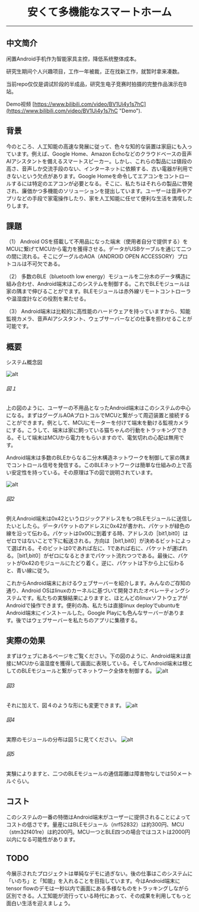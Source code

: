 # <center>安くて多機能なスマートホーム</center>
------
## 中文简介
闲置Android手机作为智能家具主控，降低系统整体成本。

研究生期间个人兴趣项目，工作一年被裁，正在找新工作，就暂时拿来凑数。

当前repo仅仅是调试阶段的半成品，研究生电子竞赛时拍摄的完整作品演示在B站。

Demo视频 [https://www.bilibili.com/video/BV1Ui4y1s7hC](https://www.bilibili.com/video/BV1Ui4y1s7hC "Demo"). 

## 背景
今のところ、人工知能の高速な発展に従って、色々な知的な装置は家庭にも入っています。例えば、Google Home、Amazon Echoなどのクラウドベースの音声AIアシスタントを備えるスマートスピーカー。しかし、これらの製品には値段の高さ、音声しか交流手段のない、インターネットに依頼する、古い電器が利用できないという欠点があります。Google Homeを命令してエアコンをコントロールするには特定のエアコンが必要となる。そこに、私たちはそれらの製品に啓発され、廉価かつ多機能のソリューションを提出しています。ユーザーは音声やアプリなどの手段で家電操作したり、家を人工知能に任せて便利な生活を満喫したりします。
## 課題
（1）	Android OSを搭載して不用品になった端末（使用者自分で提供する）をMCUに繋げてMCUから電力を獲得させる。データがUSBケーブルを通じて二つの間に流れる。そこにグーグルのAOA（ANDROID OPEN ACCESSORY）プロトコルは不可欠である。

（2）	多数のBLE（bluetooth low energy）モジュールを二分木のデータ構造に組み合わせ、Android端末はこのシステムを制御する。これでBLEモジュールは家の隅まで伸びることがでます。BLEモジュールは赤外線リモートコントローラや温湿度計などの役割を果たせる。

（3）	Android端末は比較的に高性能のハードウェアを持っていますから、知能監視カメラ、音声AIアシスタント、ウェブサーバーなどの仕事を担わせることが可能です。
## 概要
システム概念図

![alt](https://github.com/hikaricai/cheap_iot_home/blob/master/imgs/system_concept.jpg?raw=true)

###### 図１
上の図のように、ユーザーの不用品となったAndroid端末はこのシステムの中心になる。まずはグーグルAOAプロトコルでMCUと繋がって周辺装置と接続することができます。例として、MCUにモーターを付けて端末を動ける監視カメラにする。こうして、端末は家に飼っている猫ちゃんの行動をトラッキングできる。そして端末はMCUから電力をもらいますので、電気切れの心配は無用です。

Android端末は多数のBLEからなる二分木構造ネットワークを制御して家の隅までコントロール信号を発信する。このBLEネットワークは簡単な仕組みの上で高い安定性を持っている。その原理は下の図で説明されています。

![alt](https://github.com/hikaricai/cheap_iot_home/blob/master/imgs/bin_tree.jpg?raw=true)

###### 図2
例えAndroid端末は0x42というロジックアドレスをもつBLEモジュールに送信したいとしたら。データパケットのアドレスに0x42が書かれ、パケットが緑色の線を沿って伝わる。パケットは0x00に到着する時、アドレスの［bit1,bit0］はゼロではないことで下に転送される。方向は［bit1,bit0］が決めるビットによって選ばれる。そのビットは0であれば左に、1であれば右に、パケットが運ばれる。［bit1,bit0］がゼロになるときまでパケット流れつつである。最後に、パケットが0x42のモジュールにたどり着く。逆に、パケットは下から上に伝わると、青い線に従う。

これからAndroid端末におけるウェブサーバーを紹介します。みんなのご存知の通り、Android OSはlinuxのカーネルに基づいて開発されたオペレーティングシステムです。私たちの実験結果によりますと、ほとんどのlinuxソフトウェアがAndroidで操作できます。便利の為、私たちは直接linux deployでubuntuをAndroid端末にインストールした。Google Playにも色んなサーバーがあります。後ではウェブサーバーを私たちのアプリに集積する。
## 実際の効果
まずはウェブにあるページをご覧ください。下の図のように、Android端末は直接にMCUから温湿度を獲得して画面に表現している。そしてAndroid端末は根としてのBLEモジュールと繋がってネットワーク全体を制御する。
![alt](https://github.com/hikaricai/cheap_iot_home/blob/master/imgs/web_deep2.jpg?raw=true)
###### 図3
それに加えて、図４のような形にも変更できます。
![alt](https://github.com/hikaricai/cheap_iot_home/blob/master/imgs/web_deep3.jpg?raw=true)
###### 図4
実際のモジュールの分布は図５に見てください。
![alt](https://github.com/hikaricai/cheap_iot_home/blob/master/imgs/whole_system.jpg?raw=true)
###### 図5
実験によりますと、二つのBLEモジュールの通信距離は障害物なしでは50メートルぐらい。
## コスト
このシステムの一番の特徴はAndroid端末がユーザーに提供されることによってコストの低さです。量産にはBLEモジュール（nrf52832）は約300円、MCU（stm32f401re）は約200円。MCU一つとBLE四つの場合ではコストは2000円以内になる可能性があります。
## TODO
今展示されたプロジェクトは単純なデモに過ぎない。後の仕事はこのシステムに「いのち」と「知能」を入れることを目指しています。今はAndroid端末にtensor flowのデモは一秒以内で画面にある多様なものをトラッキングしながら区別できる。人工知能が流行っている時代にあって、その成果を利用してもっと面白い生活を迎えましょう。
